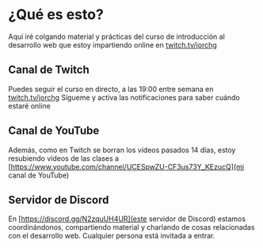 # ¿Qué es esto?
Aquí iré colgando material y prácticas del curso de introducción al desarrollo web que estoy impartiendo online en [twitch.tv/jorchg](twitch.tv/jorchg)

## Canal de Twitch
Puedes seguir el curso en directo, a las 19:00 entre semana en [twitch.tv/jorchg](twitch.tv/jorchg)
Sígueme y activa las notificaciones para saber cuándo estaré online

## Canal de YouTube
Además, como en Twitch se borran los vídeos pasados 14 días, estoy resubiendo vídeos de las clases a [https://www.youtube.com/channel/UCESpwZU-CF3us73Y_KEzucQ](mi canal de YouTube)

## Servidor de Discord
En [https://discord.gg/N2zquUH4UR](este servidor de Discord) estamos coordinándonos, compartiendo material y charlando de cosas relacionadas con el desarrollo web. Cualquier persona está invitada a entrar.

